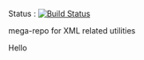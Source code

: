 Status : 
[![Build Status](https://api.travis-ci.org/snoyberg/xml.svg?branch=master)](https://travis-ci.org/snoyberg/xml)

mega-repo for XML related utilities

Hello
